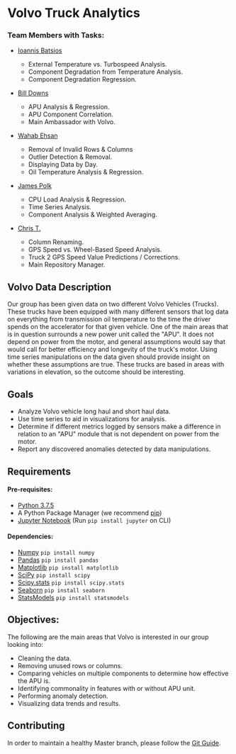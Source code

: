 # Volvo Truck Analytics

### Team Members with Tasks: 
- [Ioannis Batsios](https://github.com/IBatsios)
    - External Temperature vs. Turbospeed Analysis.
    - Component Degradation from Temperature Analysis.
    - Component Degradation Regression.
    
- [Bill Downs](https://github.com/WilliamWallaceKildFiftyMen)
    - APU Analysis & Regression.
    - APU Component Correlation.
    - Main Ambassador with Volvo.
- [Wahab Ehsan](https://github.com/WahabEhsan)
    - Removal of Invalid Rows & Columns
    - Outlier Detection & Removal.
    - Displaying Data by Day.
    - Oil Temperature Analysis & Regression.
- [James Polk](https://github.com/methos237)
    - CPU Load Analysis & Regression.
    - Time Series Analysis.
    - Component Analysis & Weighted Averaging.
- [Chris T.](https://github.com/CS-Topher)
    - Column Renaming.
    - GPS Speed vs. Wheel-Based Speed Analysis.
    - Truck 2 GPS Speed Value Predictions / Corrections.
    - Main Repository Manager.

## Volvo Data Description 
 
Our group has been given data on two different Volvo Vehicles (Trucks). These trucks have been equipped with many different sensors that log data on everything from transmission oil temperature to the time the driver spends on the accelerator for that given vehicle. One of the main areas that is in question surrounds a new power unit called the "APU". It does not depend on power from the motor, and general assumptions would say that would call for better efficiency and longevity of the truck's motor. Using time series manipulations on the data given should provide insight on whether these assumptions are true. These trucks are based in areas with variations in elevation, so the outcome should be interesting.  
 
 ## Goals
 
 - Analyze Volvo vehicle long haul and short haul data.
 - Use time series to aid in visualizations for analysis.
 - Determine if different metrics logged by sensors make a difference in relation to an "APU" module that is not dependent on power from the motor. 
 - Report any discovered anomalies detected by data manipulations.
 
 ## Requirements
 #### Pre-requisites:
 - [Python 3.7.5](https://www.python.org/downloads/release/python-375/)
 - A Python Package Manager (we recommend [pip](https://pip.pypa.io/en/stable/installing/))
 - [Jupyter Notebook](https://jupyter.readthedocs.io/en/latest/install.html) (Run ```pip install jupyter``` on CLI)
 #### Dependencies:
 - [Numpy](https://numpy.org/) ```pip install numpy```
 - [Pandas](https://pandas.pydata.org/) ```pip install pandas```
 - [Matplotlib](https://matplotlib.org/) ```pip install matplotlib```
 - [SciPy](https://scipy.org) ```pip install scipy```
 - [Scipy.stats](https://docs.scipy.org/doc/scipy/reference/stats.html) ```pip install scipy.stats```
 - [Seaborn](https://seaborn.pydata.org/) ```pip install seaborn```
 - [StatsModels](https://www.statsmodels.org/0.9.0/install.html) ```pip install statsmodels```
 
 ## Objectives:
 
 The following are the main areas that Volvo is interested in our group looking into:

- Cleaning the data.
- Removing unused rows or columns.
- Comparing vehicles on multiple components to determine how effective the APU is.
- Identifying commonality in features with or without APU unit.
- Performing anomaly detection.
- Visualizing data trends and results.  

## Contributing
In order to maintain a healthy Master branch, please follow the [Git Guide](https://github.com/UNCG-CSE/Volvo_Truck_Analytics/wiki/Git-Guide).
